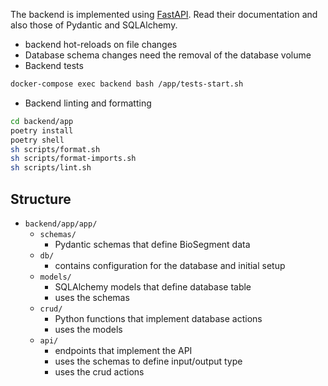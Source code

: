 The backend is implemented using [FastAPI](https://fastapi.tiangolo.com/). Read their documentation and also those of Pydantic and SQLAlchemy.

- backend hot-reloads on file changes
- Database schema changes need the removal of the database volume
- Backend tests

```bash
docker-compose exec backend bash /app/tests-start.sh
```

- Backend linting and formatting

```bash
cd backend/app
poetry install
poetry shell
sh scripts/format.sh
sh scripts/format-imports.sh
sh scripts/lint.sh
```

## Structure

- `backend/app/app/`
    - `schemas/`
        - Pydantic schemas that define BioSegment data
    - `db/`
        - contains configuration for the database and initial setup
    - `models/`
        - SQLAlchemy models that define database table
        - uses the schemas
    - `crud/`
        - Python functions that implement database actions
        - uses the models
    - `api/`
        - endpoints that implement the API
        - uses the schemas to define input/output type
        - uses the crud actions
